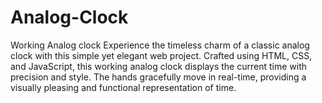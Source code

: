 # Analog-Clock
Working Analog clock
Experience the timeless charm of a classic analog clock with this simple yet elegant web project. Crafted using HTML, CSS, and JavaScript, this working analog clock displays the current time with precision and style. The hands gracefully move in real-time, providing a visually pleasing and functional representation of time.

